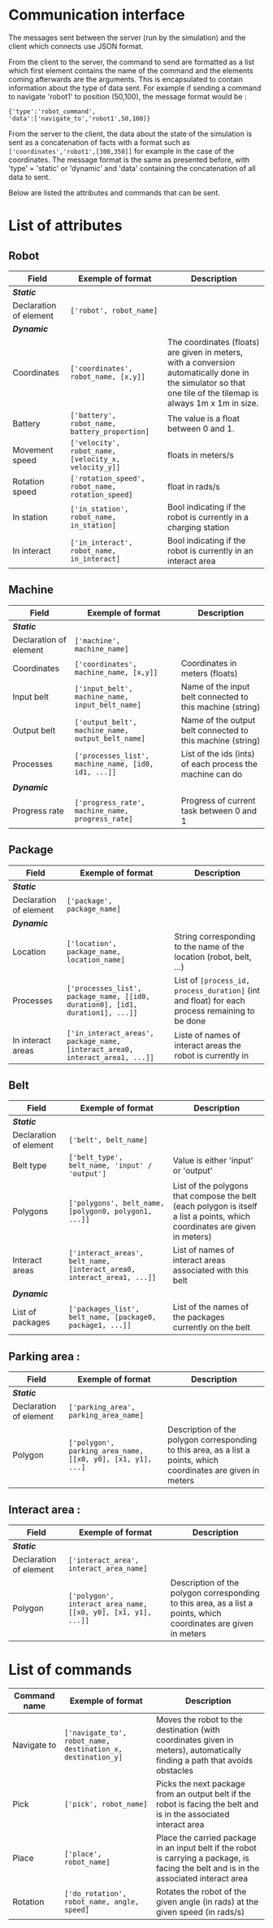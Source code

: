 # Communication interface

The messages sent between the server (run by the simulation) and the client which connects use JSON format.

From the client to the server, the command to send are formatted as a list which first element contains the name of the command and the elements coming afterwards are the arguments. This is encapsulated to contain information about the type of data sent. For example if sending a command to navigate 'robot1' to position (50,100), the message format would be :

	{'type':'robot_command',
	'data':['navigate_to','robot1',50,100]}

From the server to the client, the data about the state of the simulation is sent as a concatenation of facts with a format such as `['coordinates','robot1',[300,350]]` for example in the case of the coordinates. The message format is the same as presented before, with 'type' = 'static' or 'dynamic' and 'data' containing the concatenation of all data to sent.

Below are listed the attributes and commands that can be sent.

# List of attributes 

## Robot 

Field | Exemple of format | Description
--- | --- | --- 
***Static*** |  |
Declaration of element | `['robot', robot_name]`
***Dynamic*** |  |
Coordinates | `['coordinates', robot_name, [x,y]]` | The coordinates (floats) are given in meters, with a conversion automatically done in the simulator so that one tile of the tilemap is always 1m x 1m in size.
Battery  | `['battery', robot_name, battery_proportion]` |  The value is a float between 0 and 1.
Movement speed  | `['velocity', robot_name, [velocity_x, velocity_y]]` |  floats in meters/s
Rotation speed  | `['rotation_speed', robot_name, rotation_speed]` |  float in rads/s
In station  | `['in_station', robot_name, in_station]` |  Bool indicating if the robot is currently in a charging station
In interact  | `['in_interact', robot_name, in_interact]` |  Bool indicating if the robot is currently in an interact area
 
## Machine 


Field | Exemple of format | Description
--- | --- | --- 
***Static*** |  |
Declaration of element | `['machine', machine_name]`
Coordinates | `['coordinates', machine_name, [x,y]]` | Coordinates in meters (floats)
Input belt | `['input_belt', machine_name, input_belt_name]` | Name of the input belt connected to this machine (string)
Output belt | `['output_belt', machine_name, output_belt_name]` | Name of the output belt connected to this machine (string)
Processes | `['processes_list', machine_name, [id0, id1, ...]]` | List of the ids (ints) of each process the machine can do
***Dynamic*** |  |
Progress rate  | `['progress_rate', machine_name, progress_rate]` | Progress of current task between 0 and 1 


## Package

Field | Exemple of format | Description
--- | --- | --- 
***Static*** |  |
Declaration of element | `['package', package_name]`
***Dynamic*** |  |
Location | `['location', package_name, location_name]` | String corresponding to the name of the location (robot, belt, ...)
Processes  | `['processes_list', package_name, [[id0, duration0], [id1, duration1], ...]]` |  List of `[process_id, process_duration]` (int and float) for each process remaining to be done
In interact areas  | `['in_interact_areas', package_name, [interact_area0, interact_area1, ...]]` | Liste of names of interact areas the robot is currently in

## Belt


Field | Exemple of format | Description
--- | --- | --- 
***Static*** |  |
Declaration of element | `['belt', belt_name]`
Belt type | `['belt_type', belt_name, 'input' / 'output']` | Value is either 'input' or 'output'
Polygons | `['polygons', belt_name, [polygon0, polygon1, ...]]` | List of the polygons that compose the belt (each polygon is itself a list a points, which coordinates are given in meters)
Interact areas  | `['interact_areas', belt_name, [interact_area0, interact_area1, ...]]` | List of names of interact areas associated with this belt
***Dynamic*** |  |
List of packages  | `['packages_list', belt_name, [package0, package1, ...]]` | List of the names of the packages currently on the belt
 
## Parking area : 
Field | Exemple of format | Description
--- | --- | --- 
***Static*** |  |
Declaration of element | `['parking_area', parking_area_name]`
Polygon | `['polygon', parking_area_name, [[x0, y0], [x1, y1], ...]` | Description of the polygon corresponding to this area, as a list a points, which coordinates are given in meters
	 
## Interact area : 
Field | Exemple of format | Description
--- | --- | --- 
***Static*** |  |
Declaration of element | `['interact_area', interact_area_name]`
Polygon | `['polygon', interact_area_name, [[x0, y0], [x1, y1], ...]]` | Description of the polygon corresponding to this area, as a list a points, which coordinates are given in meters
	 
# List of commands

Command name | Exemple of format | Description
--- | --- | --- 
Navigate to | `['navigate_to', robot_name, destination_x, destination_y] ` | Moves the robot to the destination (with coordinates given in meters), automatically finding a path that avoids obstacles
Pick  | `['pick', robot_name] ` |  Picks the next package from an output belt if the robot is facing the belt and is in the associated interact area
Place  | `['place', robot_name]` |  Place the carried package in an input belt if the robot is carrying a package, is facing the belt and is in the associated interact area
Rotation  | `['do_rotation', robot_name, angle, speed]` |  Rotates the robot of the given angle (in rads) at the given speed (in rads/s)